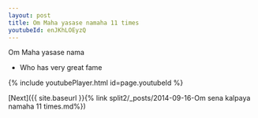 ```yaml
---
layout: post
title: Om Maha yasase namaha 11 times
youtubeId: enJKhLOEyzQ
---
```

 
 
Om Maha yasase nama 
 
 -  Who has very great fame 
 
  
 
  
 
 
 
 
 
 


{% include youtubePlayer.html id=page.youtubeId %}
 
[Next]({{ site.baseurl }}{% link  split2/_posts/2014-09-16-Om sena kalpaya namaha 11 times.md%})
 
